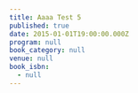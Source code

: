 ```yaml
---
title: Aaaa Test 5
published: true
date: 2015-01-01T19:00:00.000Z
program: null
book_category: null
venue: null
book_isbn:
  - null
---
```

